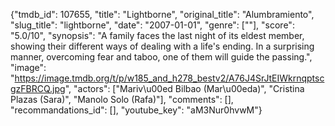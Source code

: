 {"tmdb_id": 107655, "title": "Lightborne", "original_title": "Alumbramiento", "slug_title": "lightborne", "date": "2007-01-01", "genre": [""], "score": "5.0/10", "synopsis": "A family faces the last night of its eldest member, showing their different ways of dealing with a life's ending. In a surprising manner, overcoming fear and taboo, one of them will guide the passing.", "image": "https://image.tmdb.org/t/p/w185_and_h278_bestv2/A76J4SrJtEIWkrnqptscgzFBRCQ.jpg", "actors": ["Mariv\u00ed Bilbao (Mar\u00eda)", "Cristina Plazas (Sara)", "Manolo Solo (Rafa)"], "comments": [], "recommandations_id": [], "youtube_key": "aM3Nur0hvwM"}